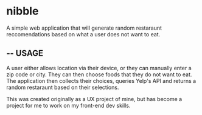 # nibble
A simple web application that will generate random restaraunt reccomendations based on what a user does not want to eat.

--
USAGE
--
A user either allows location via their device, or they can manually enter a zip code or city. They can then choose foods
that they do not want to eat. The application then collects their choices, queries Yelp's API and returns a random restaraunt
based on their selections. 

This was created originally as a UX project of mine, but has become a project for me to work on my front-end dev skills.
